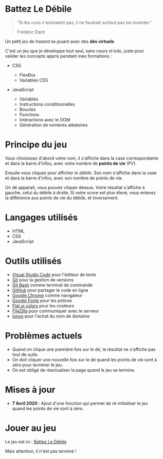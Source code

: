 # Battez Le Débile
> "Si les cons n'existaient pas, il ne faudrait surtout pas les inventer."
>
> Frédéric Dard

Un petit *jeu de hasard* se jouant avec des **dés virtuels**

C'est un jeu que je développe tout seul, sans cours ni tuto, juste pour valider les concepts appris pendant mes formations :

* CSS
    * FlexBox
    * Variables CSS

* JavaScript
    * Variables
    * Instructions conditionnelles
    * Boucles
    * Fonctions
    * Intéractions avec le DOM
    * Génération de nombres aléatoires

# Principe du jeu
Vous choisissez d'abord votre nom, il s'affiche dans la case correspondante et dans la barre d'infos, avec votre nombre de **points de vie** (PV).

Ensuite vous cliquez pour afficher *le débile*. Son nom s'affiche dans la case et dans la barre d'infos, avec son nombre de points de vie.

Un dé apparait, vous pouvez cliquer dessus.
Votre résultat s'affiche à gauche, celui du débile à droite.
Si votre score est plus élevé, vous enlevez la différence aux points de vie du débile, et inversement.

# Langages utilisés

* HTML
* CSS
* JavaScript

# Outils utilisés

* [Visual Studio Code](https://code.visualstudio.com/) pour l'éditeur de texte
* [Git](https://git-scm.com/) pour la gestion de versions
* [Git Bash](https://gitforwindows.org/) comme terminal de commande
* [GitHub](https://github.com/) pour partager le code en ligne
* [Google Chrome](https://www.google.fr/chrome/?brand=CHBD&gclid=CjwKCAjwpqv0BRABEiwA-TySweC2bONhPrgyuzbP4_9snC9rXGiS1lxTNuhsrfpnmj39i5z8PpHkJRoC7C0QAvD_BwE&gclsrc=aw.ds) comme navigateur
* [Google Fonts](https://fonts.google.com/) pour les polices
* [Flat ui colors](https://flatuicolors.com/) pour les couleurs
* [FileZilla](https://filezilla-project.org/) pour communiquer avec le serveur
* [Ionos](https://www.ionos.fr/) pour l'achat du nom de domaine

# Problèmes actuels

* Quand on clique une première fois sur le dé, le résultat ne s'affiche pas tout de suite.
* On doit cliquer une nouvelle fois sur le dé quand les points de vie sont à zéro pour terminer le jeu.
* On est obligé de réactualiser la page quand le jeu se termine.

# Mises à jour

* **7 Avril 2020** : Ajout d'une fonction qui permet de ré-initialiser le jeu quand les points de vie sont à zéro.

# Jouer au jeu
Le jeu est ici : [Battez Le Débile](http://yannickbiheul.fr/jeu.html)

Mais attention, il n'est pas terminé !
